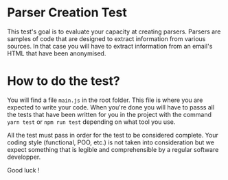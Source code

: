# Parser Creation Test

This test's goal is to evaluate your capacity at creating parsers. Parsers are samples of code that are designed to extract information from various sources. In that case you will have to extract information from an email's HTML that have been anonymised.

# How to do the test?

You will find a file `main.js` in the root folder. This file is where you are expected to write your code. When you're done you will have to passs all the tests that have been written for you in the project with the command `yarn test` or `npm run test` depending on what tool you use.

All the test must pass in order for the test to be considered complete. Your coding style (functional, POO, etc.) is not taken into consideration but we expect something that is legible and comprehensible by a regular software developper.

Good luck !


